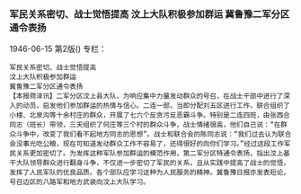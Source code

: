 ### 军民关系密切、战士觉悟提高  汶上大队积极参加群运  冀鲁豫二军分区通令表扬

1946-06-15
第2版()
专栏：

    军民关系密切、战士觉悟提高
    汶上大队积极参加群运
    冀鲁豫二军分区通令表扬
    【本报荷泽讯】二军分区汶上县大队，为响应集中力量发动群众的号召，在战士干部中进行了深入的动员，启发他们参加群运的热情与信心。二连一部，当即分配刘五区进行工作，联合组织了小楼、北泉沟等十余村庄的群众，开展了七六个反贪污反恶霸斗争。特别是二连四班，由张西合同志（班长）带领，三天组织了何庄等三个村的群众斗争，战士情绪很高，他们自己说：“在群众斗争中，改变了我们看不起地方同志的思想”。战士和联合会的陈同志说：“我们过去认为联合会没事光吃公粮，现在可知道发动群众工作不容易了，还得很好的向你们学习。”经过这段工作军民关系更加密切了。为发挥这种军队参加群运的模范作用，第二军分区特通令表扬，指出汶上基干大队领导群众进行翻身斗争，不仅进一步密切了军民的关系，且从实践中提高了战士的觉悟，发挥了人民军队的优良品质。各个部队应学习这种为人民服务的精神。冀鲁豫日报亦发表短论，号召边区的八路军和地方武装向汶上大队学习。
